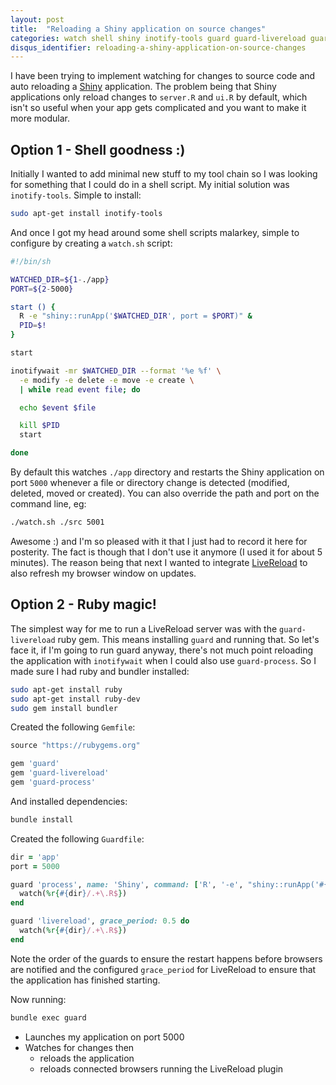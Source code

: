 ```yaml
---
layout: post
title:  "Reloading a Shiny application on source changes"
categories: watch shell shiny inotify-tools guard guard-livereload guard-process livereload
disqus_identifier: reloading-a-shiny-application-on-source-changes
---
```


I have been trying to implement watching for changes to source code and auto reloading a [Shiny](http://shiny.rstudio.com/) application. The problem being that Shiny applications only reload changes to `server.R` and `ui.R` by default, which isn't so useful when your app gets complicated and you want to make it more modular.

Option 1 - Shell goodness :)
----------------------------

Initially I wanted to add minimal new stuff to my tool chain so I was looking for something that I could do in a shell script. My initial solution was `inotify-tools`. Simple to install:

```sh
sudo apt-get install inotify-tools
```

And once I got my head around some shell scripts malarkey, simple to configure by creating a `watch.sh` script:

```sh
#!/bin/sh

WATCHED_DIR=${1-./app}
PORT=${2-5000}

start () {
  R -e "shiny::runApp('$WATCHED_DIR', port = $PORT)" &
  PID=$!
}

start

inotifywait -mr $WATCHED_DIR --format '%e %f' \
  -e modify -e delete -e move -e create \
  | while read event file; do

  echo $event $file

  kill $PID
  start

done
```

By default this watches `./app` directory and restarts the Shiny application on port `5000` whenever a file or directory change is detected (modified, deleted, moved or created). You can also override the path and port on the command line, eg:

```sh
./watch.sh ./src 5001
```

Awesome :) and I'm so pleased with it that I just had to record it here for posterity. The fact is though that I don't use it anymore (I used it for about 5 minutes). The reason being that next I wanted to integrate [LiveReload](http://livereload.com) to also refresh my browser window on updates.

Option 2 - Ruby magic!
----------------------

The simplest way for me to run a LiveReload server was with the `guard-livereload` ruby gem. This means installing `guard` and running that. So let's face it, if I'm going to run guard anyway, there's not much point reloading the application with `inotifywait` when I could also use `guard-process`. So I made sure I had ruby and bundler installed:

```sh
sudo apt-get install ruby
sudo apt-get install ruby-dev
sudo gem install bundler
```

Created the following `Gemfile`:

```ruby
source "https://rubygems.org"

gem 'guard'
gem 'guard-livereload'
gem 'guard-process'
```

And installed dependencies:

```sh
bundle install
```

Created the following `Guardfile`:

```ruby
dir = 'app'
port = 5000

guard 'process', name: 'Shiny', command: ['R', '-e', "shiny::runApp('#{dir}', port = #{port})"] do
  watch(%r{#{dir}/.+\.R$})
end

guard 'livereload', grace_period: 0.5 do
  watch(%r{#{dir}/.+\.R$})
end
```

Note the order of the guards to ensure the restart happens before browsers are notified and the configured `grace_period` for LiveReload to ensure that the application has finished starting.

Now running:

```sh
bundle exec guard
```

- Launches my application on port 5000
- Watches for changes then
  - reloads the application
  - reloads connected browsers running the LiveReload plugin
